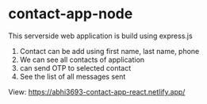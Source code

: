 # contact-app-node

This serverside web application is build using express.js

1. Contact can be add using first name, last name, phone
2. We can see all contacts of application
3. can send OTP to selected contact
4. See the list of all messages sent

View: https://abhi3693-contact-app-react.netlify.app/
